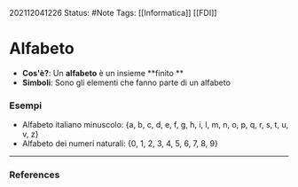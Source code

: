 202112041226
Status: #Note
Tags: [[Informatica]] [[FDI]]

# Alfabeto
- **Cos'è?**: Un **alfabeto** è un insieme **finito **
- **Simboli**: Sono gli elementi che fanno parte di un alfabeto

### Esempi
 - Alfabeto italiano minuscolo: {a, b, c, d, e, f, g, h, i, l, m, n, o, p, q, r, s, t, u, v, z}
 - Alfabeto dei numeri naturali: {0, 1, 2, 3, 4, 5, 6, 7, 8, 9}

---
### References